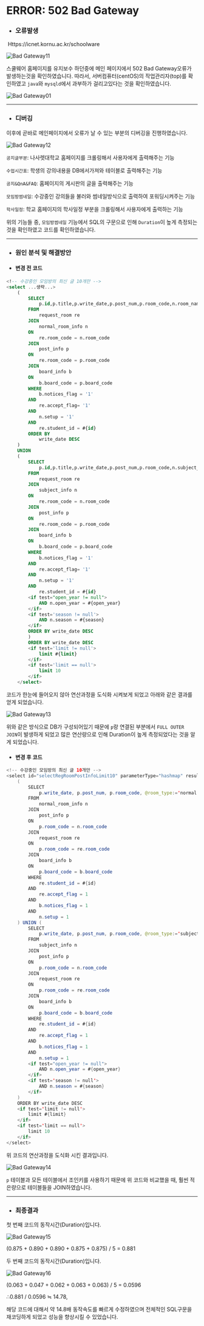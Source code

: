 # ERROR: 502 Bad Gateway



* ### 오류발생

​						Https://icnet.kornu.ac.kr/schoolware

![Bad Gateway11](https://user-images.githubusercontent.com/43952470/106335518-58f36d80-62d0-11eb-908e-df6949bb6ab2.PNG)

스쿨웨어 홈페이지를 유지보수 하던중에 메인 페이지에서 502 Bad Gateway오류가 발생하는것을 확인하였습니다. 따라서, 서버컴퓨터(centOS)의 작업관리자(top)를 확인하였고 `java`와 `mysqld`에서 과부하가 걸리고있다는 것을 확인하였습니다.



![Bad Gateway01](https://user-images.githubusercontent.com/43952470/106335544-614ba880-62d0-11eb-9cd4-1100f46197f8.PNG)



---

- ### 디버깅

이후에 곧바로 메인페이지에서 오류가 날 수 있는 부분의 디버깅을 진행하였습니다.



![Bad Gateway12](https://user-images.githubusercontent.com/43952470/106335560-6872b680-62d0-11eb-86c8-eb5f7e648c20.PNG)

`공지글부분`: 나사렛대학교 홈페이지를 크롤링해서 사용자에게 출력해주는 기능

`수업시간표`: 학생의 강의내용을 DB에서가져와 테이블로 출력해주는 기능

`공지&QnA&FAQ`: 홈페이지의 게시판의 글을 출력해주는 기능

`모임방썸네일`: 수강중인 강의들을 불러와 썸네일방식으로 출력하여 포워딩시켜주는 기능

`학사일정`: 학교 홈페이지의 학사일정 부분을 크롤링해서 사용자에게 출력하는 기능



위의 기능들 중, `모임방썸네일` 기능에서 SQL의 구문으로 인해 `Duration`이 높게 측정되는것을 확인하였고 코드를 확인하였습니다.



---

- ### 원인 분석 및 해결방안

- #### 변경 전 코드

```sql
<!-- 수강중인 모임방의 최신 글 10개만 -->
<select ...생략...>
    (
        SELECT
        	p.id,p.title,p.write_date,p.post_num,p.room_code,n.room_name,@room_type:='normal' as room_type,b.board_type
        FROM
        	request_room re
        JOIN
        	normal_room_info n
        ON
        	re.room_code = n.room_code
        JOIN
        	post_info p
        ON
        	re.room_code = p.room_code
        JOIN
        	board_info b
        ON
        	b.board_code = p.board_code
        WHERE
        	b.notices_flag = '1'
        AND
        	re.accept_flag= '1'
        AND
        	n.setup = '1'
        AND
        	re.student_id = #{id}
        ORDER BY
        	write_date DESC
    )
    UNION
    (
        SELECT
        	p.id,p.title,p.write_date,p.post_num,p.room_code,n.subject_name as room_name,@room_type:='subject' as room_type,b.board_type
        FROM
        	request_room re
        JOIN
        	subject_info n
        ON
        	re.room_code = n.room_code
        JOIN
        	post_info p
        ON
        	re.room_code = p.room_code
        JOIN
        	board_info b
        ON
        	b.board_code = p.board_code
        WHERE
        	b.notices_flag = '1'
        AND
        	re.accept_flag= '1'
        AND
        	n.setup = '1'
        AND
        	re.student_id = #{id}
        <if test="open_year != null">
        	AND n.open_year = #{open_year}
        </if>
        <if test='season != null'>
        	AND n.season = #{season}
        </if>
        ORDER BY write_date DESC
		)
		ORDER BY write_date DESC
		<if test='limit != null'>
			limit #{limit}
		</if>
		<if test='limit == null'>
			limit 10
		</if>
	</select>
```

코드가 한눈에 들어오지 않아 연산과정을 도식화 시켜보게 되었고 아래와 같은 결과를 얻게 되었습니다.

![Bad Gateway13](https://user-images.githubusercontent.com/43952470/106335571-70caf180-62d0-11eb-81fa-cc7699ad7911.PNG)



위와 같은 방식으로 DB가 구성되어있기 때문에 `p`랑 연결된 부분에서 `FULL OUTER JOIN`이 발생하게 되었고 많은 연산량으로 인해 Duration이 높게 측정되었다는 것을 알게 되었습니다.



- #### 변경 후 코드

```java
<!-- 수강중인 모임방의 최신 글 10개만 -->
<select id="selectRegRoomPostInfoLimit10" parameterType="hashmap" resultType="hashmap">
    (
    	SELECT
			p.write_date, p.post_num, p.room_code, @room_type:='normal' as room_type, p.title
		FROM
			normal_room_info n
		JOIN
			post_info p
		ON
			p.room_code = n.room_code
		JOIN
			request_room re
		ON
			p.room_code = re.room_code
		JOIN
			board_info b
		ON
			p.board_code = b.board_code
		WHERE
			re.student_id = #{id}
		AND
			re.accept_flag = 1
		AND
			b.notices_flag = 1
		AND
			n.setup = 1
	) UNION (
        SELECT
        	p.write_date, p.post_num, p.room_code, @room_type:='subject' as room_type, p.title
        FROM
        	subject_info n
        JOIN
        	post_info p
        ON
        	p.room_code = n.room_code
        JOIN
        	request_room re
        ON
        	p.room_code = re.room_code
        JOIN
        	board_info b
        ON
        	p.board_code = b.board_code
        WHERE
        	re.student_id = #{id}
        AND
        	re.accept_flag = 1
        AND
        	b.notices_flag = 1
        AND
        	n.setup = 1
        <if test="open_year != null">
        	AND n.open_year = #{open_year}
        </if>
        <if test='season != null'>
        	AND n.season = #{season}
        </if>
	)
	ORDER BY write_date DESC
	<if test='limit != null'>
		limit #{limit}
	</if>
	<if test='limit == null'>
		limit 10
	</if>
</select>
```

위 코드의 연산과정을 도식화 시킨 결과입니다.

![Bad Gateway14](https://user-images.githubusercontent.com/43952470/106335589-77f1ff80-62d0-11eb-8c45-19a1c28b26f7.PNG)

`p` 테이블과 모든 테이블에서 조인키를 사용하기 때문에 위 코드와 비교했을 때, 훨씬 적은량으로 테이블들을 JOIN하였습니다.

---

- ### 최종결과

첫 번째 코드의 동작시간(Duration)입니다.

![Bad Gateway15](https://user-images.githubusercontent.com/43952470/106335595-7cb6b380-62d0-11eb-9930-3dd136537756.PNG)

(0.875 + 0.890 + 0.890 + 0.875 + 0.875) / 5 = 0.881



두 번째 코드의 동작시간(Duration)입니다.

![Bad Gateway16](https://user-images.githubusercontent.com/43952470/106335601-804a3a80-62d0-11eb-8b80-3f724b08b6be.PNG)

(0.063 + 0.047 + 0.062 + 0.063 + 0.063) / 5 = 0.0596

∴0.881 / 0.0596 ≒ 14.78,

해당 코드에 대해서 약 14.8배 동작속도를 빠르게 수정하였으며 전체적인 SQL구문을 재코딩하게 되었고 성능을 향상시킬 수 있었습니다.